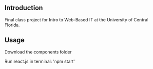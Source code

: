 ## Introduction

Final class project for Intro to Web-Based IT at the University of Central Florida.

## Usage

Download the components folder

Run react.js in terminal: 'npm start'
